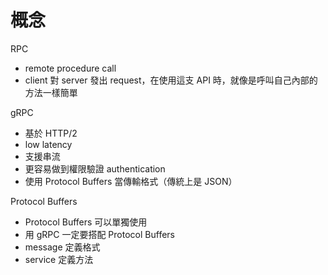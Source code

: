 # 概念

RPC

- remote procedure call
- client 對 server 發出 request，在使用這支 API 時，就像是呼叫自己內部的方法一樣簡單

gRPC

- 基於 HTTP/2
- low latency
- 支援串流
- 更容易做到權限驗證 authentication
- 使用 Protocol Buffers 當傳輸格式（傳統上是 JSON）

Protocol Buffers

- Protocol Buffers 可以單獨使用
- 用 gRPC 一定要搭配 Protocol Buffers
- message 定義格式
- service 定義方法